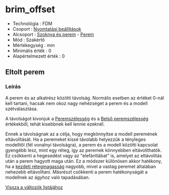 # brim\_offset

* Technológia : FDM
* Csoport : [Nyomtatási beállítások](../../konfig/print_settings.md)
* Alcsoport : [Szoknya és perem](../../konfig/print_settings.md#szoknyaésperem) - [Perem](../../konfig/print_settings.md#perem)
* Mód : Szakértő
* Mértékegység : mm
* Minimális érték :  0
* Alapértelmezett érték : 0

## Eltolt perem

### Leírás

A perem és az alkatrész közötti távolság. Normális esetben az értéket 0-nál kell tartani, hacsak nem okoz nagy nehézséget a perem és a modell szétválasztása.

A távolságot kivonjuk a [Peremszélesség](../brim_width) és a [Belső peremszélesség](../brim_width_interior) értékekből, tehát kisebbnek kell lennie ezeknél.

Ennek a távolságnak az a célja, hogy megkönnyítse a modell peremének eltávolítását. Ha a peremeket kissé távolabb helyezzük a tényleges modelltől \(fél vonalnyi távolságra\), a perem és a modell közötti kapcsolat gyengébb lesz, mint egy réteg, így az peremek könnyebben eltávolíthatók. Ez csökkenti a hegesedést vagy az "elefántlábat" is, amelyet az eltávolítás után a perem hagyott maga után. Ez a módszer különösen akkor hatékony, ha a [kezdeti rétegmagasság](../initial_layer_height) nagyobb, mivel a vastag peremet általában nehezebb eltávolítani. Másrészt csökkenti a perem hatékonyságát a modellnek az ágyhoz való tapadásában.

[Vissza a változók listájához](/)

